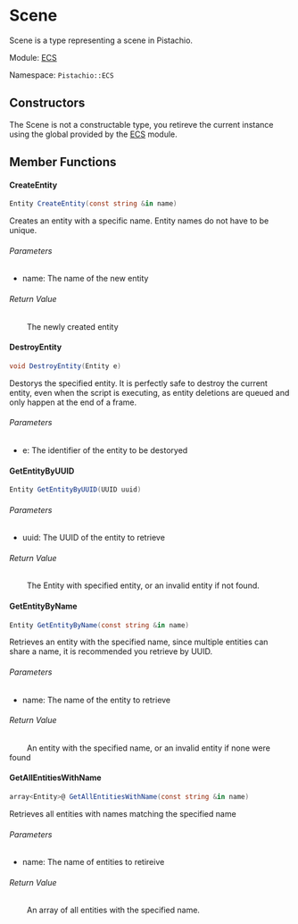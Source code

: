 # Scene

Scene is a type representing a scene in Pistachio.

Module: [ECS](ECS.md)

Namespace: `Pistachio::ECS`

## Constructors

The Scene is not a constructable type, you retireve the current instance using the global provided by the [ECS](ECS.md) module.

## Member Functions

#### CreateEntity

```csharp
Entity CreateEntity(const string &in name)
```

Creates an entity with a specific name. Entity names do not have to be unique.

###### Parameters

- name: The name of the new entity

###### Return Value

        The newly created entity

#### DestroyEntity

```csharp
void DestroyEntity(Entity e)
```

Destorys the specified entity. It is perfectly safe to destroy the current entity, even when the script is executing, as entity deletions are queued and only happen at the end of a frame.

###### Parameters

- e: The identifier of the entity to be destoryed

#### GetEntityByUUID

```csharp
Entity GetEntityByUUID(UUID uuid)
```

###### Parameters

- uuid: The UUID of the entity to retrieve

###### Return Value

        The Entity with specified entity, or an invalid entity if not found.

#### GetEntityByName

```csharp
Entity GetEntityByName(const string &in name)
```

Retrieves an entity with the specified name, since multiple entities can share a name, it is recommended you retrieve by UUID.

###### Parameters

- name: The name of the entity to retrieve

###### Return Value

        An entity with the specified name, or an invalid entity if none were found

#### GetAllEntitiesWithName

```csharp
array<Entity>@ GetAllEntitiesWithName(const string &in name)
```

Retrieves all entities with names matching the specified name

###### Parameters

- name: The name of entities to retireive

###### Return Value

        An array of all entities with the specified name.

